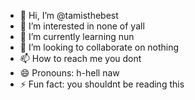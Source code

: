 - 👋 Hi, I’m @tamisthebest
- 👀 I’m interested in none of yall  
- 🌱 I’m currently learning nun
- 💞️ I’m looking to collaborate on nothing      
- 📫 How to reach me you dont
- 😄 Pronouns: h-hell naw
- ⚡ Fun fact: you shouldnt be reading this

<!---
tamisthebest/tamisthebest is a ✨ special ✨ repository because its `README.md` (this file) appears on your GitHub profile.
You can click the Preview link to take a look at your changes.
--->
